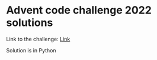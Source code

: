 # Advent code challenge 2022 solutions

Link to the challenge: [Link](https://adventofcode.com/2022)

Solution is in Python
